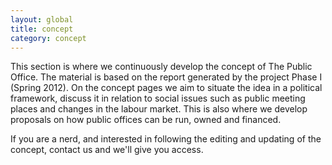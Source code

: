 ```yaml
---
layout: global
title: concept
category: concept
---
```


This section is where we continuously develop the concept of The Public Office. The material is based on the report generated by the project Phase I (Spring 2012). On the concept pages we aim to situate the idea in a political framework, discuss it in relation to social issues such as public meeting places and changes in the labour market. This is also where we develop proposals on how public offices can be run, owned and financed.   

If you are a nerd, and interested in following the editing and updating of the concept, contact us and we'll give you access.